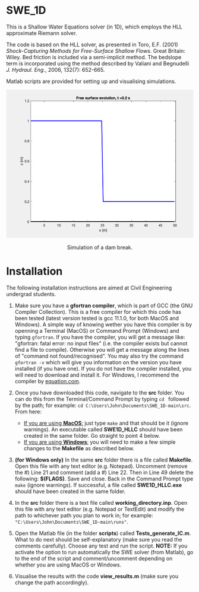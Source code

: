# SWE_1D
This is a Shallow Water Equations solver (in 1D), which employs the HLL approximate Riemann solver.

The code is based on the HLL solver, as presented in Toro, E.F. (2001) <em>Shock-Capturing Methods for Free-Surface Shallow Flows</em>. Great Britain: Wiley. Bed friction is included via a semi-implicit method. The bedslope term is incorporated using the method described by Valiani and Begnudelli <em>J. Hydraul. Eng.</em>, 2006, 132(7): 652-665. 

Matlab scripts are provided for setting up and visualising simulations.

<p align="center">
    <img src="https://github.com/sergio-maldonado/SWE_1D/blob/main/images/dambreak.gif" width="600" height="400" alt="dam break"/>
</p>
<p align="center">
    Simulation of a dam break.
</p>

# Installation

The following installation instructions are aimed at Civil Engineering undergrad students.

1. Make sure you have a <b>gfortran compiler</b>, which is part of GCC (the GNU Compiler Collection). This is a free compiler for which this code has been tested (latest version tested is gcc 11.1.0, for both MacOS and Windows). A simple way of knowing wether you have this compiler is by openning a Terminal (MacOS) or Command Prompt (Windows) and typing `gfortran`. If you have the compiler, you will get a message like: "gfortran: fatal error: no input files" (i.e. the compiler exists but cannot find a file to compile). Otherwise you will get a message along the lines of "command not found/recognised". You may also try the command `gfortran -v` which will give you information on the version you have installed (if you have one). If you do not have the compiler installed, you will need to download and install it. For Windows, I recommend the compiler by [equation.com](http://www.equation.com/servlet/equation.cmd?fa=fortran).

2. Once you have downloaded this code, navigate to the <b>src</b> folder. You can do this from the Terminal/Command Prompt by typing `cd ` followed by the path; for example: `cd C:\Users\John\Documents\SWE_1D-main\src`. From here:
    - <u>If you are using <b>MacOS</b>:</u> just type `make` and that should be it (ignore warnings). An executable called <b>SWE1D_HLLC</b> should have been created in the same folder. Go straight to point 4 below.
    - <u>If you are using <b>Windows</b>:</u> you will need to make a few simple changes to the <b>Makefile</b> as described below.

3. <b>(for Windows only)</b> In the same <b>src</b> folder there is a file called <b>Makefile</b>. Open this file with any text editor (e.g. Notepad). Uncomment (remove the #) Line 21 and comment (add a #) Line 22. Then in Line 49 delete the following: <b>$(FLAGS)</b>. Save and close. Back in the Command Prompt type `make` (ignore warnings). If successful, a file called <b>SWE1D_HLLC.exe</b> should have been created in the same folder.

4. In the <b>src</b> folder there is a text file called <b>working_directory.inp</b>. Open this file with any text editor (e.g. Notepad or TextEdit) and modify the path to whichever path you plan to work in; for example: `"C:\Users\John\Documents\SWE_1D-main\runs"`.

5. Open the Matlab file (in the folder <b>scripts</b>) called <b>Tests_generate_IC.m</b>. What to do next should be self-explanatory (make sure you read the comments carefully). Choose any test and run the script. <b>NOTE:</b> If you activate the option to run automatically the SWE solver (from Matlab), go to the end of the script and comment/uncomment depending on whether you are using MacOS or Windows.

6. Visualise the results with the code <b>view_results.m</b> (make sure you change the path accordingly).
